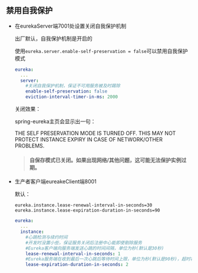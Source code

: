 ## 禁用自我保护

- 在eurekaServer端7001处设置关闭自我保护机制

  出厂默认，自我保护机制是开启的

  使用`eureka.server.enable-self-preservation = false`可以禁用自我保护模式

  ```yaml
  eureka:
    ...
    server:
      #关闭自我保护机制，保证不可用服务被及时踢除
      enable-self-preservation: false
      eviction-interval-timer-in-ms: 2000
  ```

  关闭效果：

  spring-eureka主页会显示出一句：

  THE SELF PRESERVATION MODE IS TURNED OFF. THIS MAY NOT PROTECT INSTANCE EXPIRY IN CASE OF NETWORK/OTHER PROBLEMS.

  > #### **自保存模式已关闭。如果出现网络/其他问题，这可能无法保护实例过期。**

* 生产者客户端eureakeClient端8001

  默认：

  ```properties
  eureka.instance.lease-renewal-interval-in-seconds=30
  eureka.instance.lease-expiration-duration-in-seconds=90
  ```

  ```yaml
  eureka:
    ...
    instance:
      #心跳检测与续约时间
      #开发时没置小些，保证服务关闭后注册中心能即使剔除服务
      #Eureka客户端向服务端发送心跳的时间间隔，单位为秒(默认是30秒)
      lease-renewal-interval-in-seconds: 1
      #Eureka服务端在收到最后一次心跳后等待时间上限，单位为秒(默认是90秒)，超时将剔除服务
      lease-expiration-duration-in-seconds: 2
  ```

  

